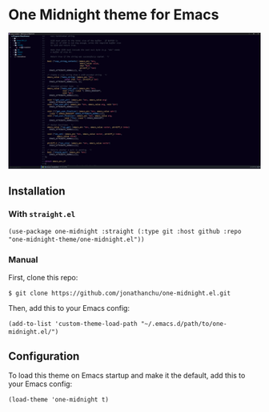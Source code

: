 # One Midnight theme for Emacs

![demo](./.docs/demo.png)

## Installation

### With `straight.el`

```elisp
(use-package one-midnight :straight (:type git :host github :repo "one-midnight-theme/one-midnight.el"))
```

### Manual

First, clone this repo:

```console
$ git clone https://github.com/jonathanchu/one-midnight.el.git
```

Then, add this to your Emacs config:

```elisp
(add-to-list 'custom-theme-load-path "~/.emacs.d/path/to/one-midnight.el/")
```

## Configuration

To load this theme on Emacs startup and make it the default, add this
to your Emacs config:

```elisp
(load-theme 'one-midnight t)
```